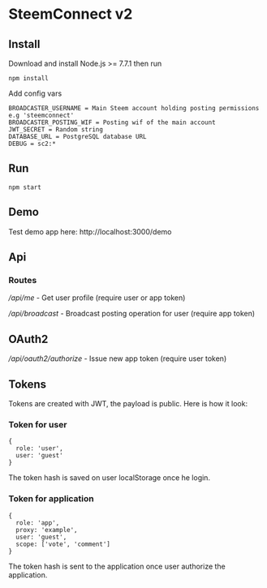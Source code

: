 # SteemConnect v2

## Install
Download and install Node.js >= 7.7.1 then run
```
npm install
```
Add config vars
```
BROADCASTER_USERNAME = Main Steem account holding posting permissions e.g 'steemconnect'
BROADCASTER_POSTING_WIF = Posting wif of the main account
JWT_SECRET = Random string
DATABASE_URL = PostgreSQL database URL
DEBUG = sc2:*
```

## Run
```
npm start
```

## Demo

Test demo app here: http://localhost:3000/demo

## Api

### Routes

*/api/me* - Get user profile (require user or app token)

*/api/broadcast* - Broadcast posting operation for user (require app token)

## OAuth2
*/api/oauth2/authorize* - Issue new app token (require user token)

## Tokens
Tokens are created with JWT, the payload is public. Here is how it look:

### Token for user
```
{
  role: 'user',
  user: 'guest'
}
```
The token hash is saved on user localStorage once he login.

### Token for application
```
{
  role: 'app',
  proxy: 'example',
  user: 'guest',
  scope: ['vote', 'comment']
}
```

The token hash is sent to the application once user authorize the application.
